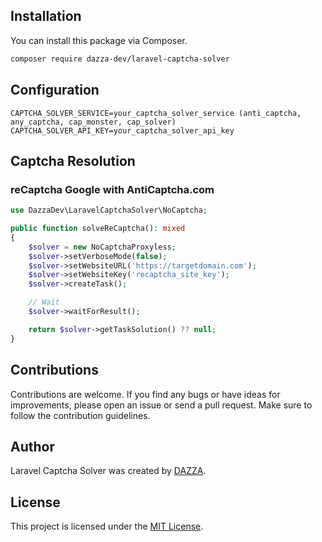 ## Installation

You can install this package via Composer.

```bash
composer require dazza-dev/laravel-captcha-solver
```

## Configuration

```plaintext
CAPTCHA_SOLVER_SERVICE=your_captcha_solver_service (anti_captcha, any_captcha, cap_monster, cap_solver)
CAPTCHA_SOLVER_API_KEY=your_captcha_solver_api_key
```

## Captcha Resolution

### reCaptcha Google with AntiCaptcha.com

```php
use DazzaDev\LaravelCaptchaSolver\NoCaptcha;

public function solveReCaptcha(): mixed
{
    $solver = new NoCaptchaProxyless;
    $solver->setVerboseMode(false);
    $solver->setWebsiteURL('https://targetdomain.com');
    $solver->setWebsiteKey('recaptcha_site_key');
    $solver->createTask();

    // Wait
    $solver->waitForResult();

    return $solver->getTaskSolution() ?? null;
}

```

## Contributions

Contributions are welcome. If you find any bugs or have ideas for improvements, please open an issue or send a pull request. Make sure to follow the contribution guidelines.

## Author

Laravel Captcha Solver was created by [DAZZA](https://github.com/adaza90).

## License

This project is licensed under the [MIT License](https://opensource.org/licenses/MIT).
